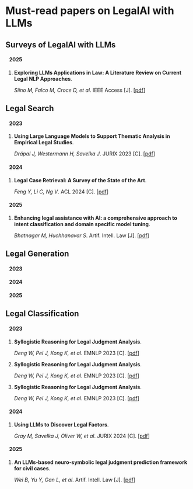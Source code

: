 # Must-read papers on LegalAI with LLMs

## Surveys of LegalAI with LLMs

#### &nbsp;&nbsp;&nbsp;2025 ####

1. **Exploring LLMs Applications in Law: A Literature Review on Current Legal NLP Approaches**.

   *Siino M, Falco M, Croce D, et al*. IEEE Access [J]. [[pdf](https://ieeexplore.ieee.org/stamp/stamp.jsp?tp=&arnumber=10850911)]

## Legal Search

#### &nbsp;&nbsp;&nbsp;2023 ####

1. **Using Large Language Models to Support Thematic Analysis in Empirical Legal Studies**.

   *Drápal J, Westermann H, Savelka J*. JURIX 2023 [C]. [[pdf](<https://arxiv.org/pdf/2310.18729>)]

#### &nbsp;&nbsp;&nbsp;2024 ####

1. **Legal Case Retrieval: A Survey of the State of the Art**.

   *Feng Y, Li C, Ng V*. ACL 2024 [C]. [[pdf](<https://aclanthology.org/2024.acl-long.350.pdf>)]

#### &nbsp;&nbsp;&nbsp;2025 ####

1. **Enhancing legal assistance with AI: a comprehensive approach to intent classification and domain specific model tuning**.

   *Bhatnagar M, Huchhanavar S*. Artif. Intell. Law [J]. [[pdf](<https://link.springer.com/content/pdf/10.1007/s10506-025-09441-1.pdf>)]


## Legal Generation

#### &nbsp;&nbsp;&nbsp;2023 ####

#### &nbsp;&nbsp;&nbsp;2024 ####

#### &nbsp;&nbsp;&nbsp;2025 ####


## Legal Classification

#### &nbsp;&nbsp;&nbsp;2023 ####
1. **Syllogistic Reasoning for Legal Judgment Analysis**.

   *Deng W, Pei J, Kong K, et al*. EMNLP 2023 [C]. [[pdf](<https://aclanthology.org/2023.emnlp-main.864.pdf>)]

1. **Syllogistic Reasoning for Legal Judgment Analysis**.

   *Deng W, Pei J, Kong K, et al*. EMNLP 2023 [C]. [[pdf](<https://aclanthology.org/2023.emnlp-main.864.pdf>)]

1. **Syllogistic Reasoning for Legal Judgment Analysis**.

   *Deng W, Pei J, Kong K, et al*. EMNLP 2023 [C]. [[pdf](<https://aclanthology.org/2023.emnlp-main.864.pdf>)]

#### &nbsp;&nbsp;&nbsp;2024 ####
1. **Using LLMs to Discover Legal Factors**.

   *Gray M, Savelka J, Oliver W, et al*. JURIX 2024 [C]. [[pdf](<https://ebooks.iospress.nl/pdf/doi/10.3233/FAIA241234>)]

#### &nbsp;&nbsp;&nbsp;2025 ####

1. **An LLMs‐based neuro‐symbolic legal judgment prediction framework for civil cases**.

   *Wei B, Yu Y, Gan L, et al*. Artif. Intell. Law [J]. [[pdf](<https://link.springer.com/content/pdf/10.1007/s10506-025-09433-1.pdf>)]

   
